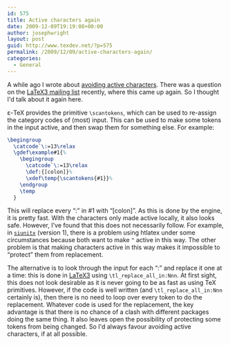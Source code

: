 ```yaml
---
id: 575
title: Active characters again
date: 2009-12-09T19:19:08+00:00
author: josephwright
layout: post
guid: http://www.texdev.net/?p=575
permalink: /2009/12/09/active-characters-again/
categories:
  - General
---
```

A while ago I wrote about [avoiding active characters](http://www.texdev.net/2009/07/04/avoiding-active-characters/). There was a question on the [LaTeX3 mailing list](http://listserv.uni-heidelberg.de/cgi-bin/wa?A0=latex-l) recently, where this came up again. So I thought I'd talk about it again here.

ε-TeX provides the primitive `\scantokens`, which can be used to re-assign the category codes of (most) input. This can be used to make some tokens in the input active, and then swap them for something else. For example:

<!-- {% raw %} -->
```latex
\begingroup
  \catcode`\:=13\relax
  \gdef\example#1{%
    \begingroup
      \catcode`\:=13\relax
      \def:{[colon]}%
      \xdef\temp{\scantokens{#1}}%
    \endgroup
    \temp
  }
```
<!-- {% endraw %} -->

This will replace every “:” in #1 with “[colon]”. As this is done by the engine, it is pretty fast. With the characters only made active locally, it also looks safe. However, I've found that this does not necessarily follow. For example, in [`siunitx`](https://ctan.org/pkg/siunitx) (version 1), there is a problem using htlatex under some circumstances because both want to make `^` active in this way. The other problem is that making characters active in this way makes it impossible to “protect” them from replacement.

The alternative is to look through the input for each “:” and replace it one at a time: this is done in [LaTeX3](http://www.latex-project.org/latex3.html) using `\tl_replace_all_in:Nnn`. At first sight, this does not look desirable as it is never going to be as fast as using TeX primitives. However, if the code is well written (and `\tl_replace_all_in:Nnn` certainly is), then there is no need to loop over every token to do the replacement. Whatever code is used for the replacement, the key advantage is that there is no chance of a clash with different packages doing the same thing. It also leaves open the possibility of protecting some tokens from being changed. So I'd always favour avoiding active characters, if at all possible.

